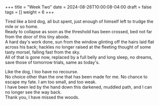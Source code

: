 +++
title = "Week Two"
date = 2024-08-26T10:00:08-04:00
draft = false
tags = []
weight = 6
+++

Tired like a bird dog, all but spent, just enough of himself left to trudge the
mile or so home.  
Ready to collapse as soon as the threshold has been crossed, bed not far from
the door of this tiny abode.  
A hard day's work done, sun from the window glinting off the hairs laid flat
across his back; hackles no longer raised at the fleeting thought of some tasty
morsel, falling fast from the sky.  
All of that is gone now, replaced by a full belly and long sleep, no dreams,
save those of tomorrow trials, same as today's.  

Like the dog, I too have no recourse.  
No choice other than the one that has been made for me. No chance to escape my
fate. I am too small, and too weak.  
I have been led by the hand down this darkened, muddied path, and I can no
longer see the way back.  
Thank you, I have missed the woods.  
